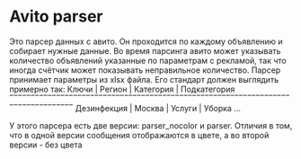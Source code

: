 # Avito parser

Это парсер данных с авито. Он проходится по каждому объявлению и собирает нужные
данные. Во время парсинга авито может указывать количество объявлений указанные
по параметрам с рекламой, так что иногда счётчик может показывать неправильное количество.
Парсер принимает параметры из xlsx файла. Его стандарт должен выглядить примерно так:
     Ключи     |     Регион    |     Категория     |     Подкатегория
‾‾‾‾‾‾‾‾‾‾‾‾‾‾‾‾‾‾‾‾‾‾‾‾‾‾‾‾‾‾‾‾‾‾‾‾‾‾‾‾‾‾‾‾‾‾‾‾‾‾‾‾‾‾‾‾‾‾‾‾‾‾‾‾‾‾‾‾‾‾‾‾‾‾‾‾‾‾‾‾‾
 Дезинфекция  | Москва       | Услуги             | Уборка
 ...

У этого парсера есть две версии: parser_nocolor и parser. Отличия в том, что в одной версии сообщения
отображаются в цвете, а во второй версии - без цвета
